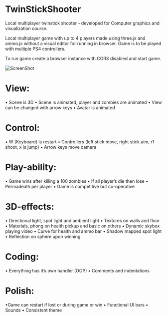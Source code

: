 # TwinStickShooter

Local multiplayer twinstick shooter - developed for Computer graphics and visualization course.

Local multiplayer game with up to 4 players made using three.js and ammo.js without a visual editor for running in browser. Game is to be played with multiple PS4 controllers. 

To run game create a browser instance with CORS disabled and start game.

![ScreenShot](https://github.com/wesleyearlstander/TwinStickShooter/blob/master/TwinStickShooter.PNG)

# View: 
  • Scene is 3D 
  • Scene is animated, player and zombies are animated 
  • View can be changed with arrow keys 
  • Avatar is animated 
# Control: 
  • W (Keyboard) is restart 
  • Controllers (left stick move, right stick aim, r1 shoot, x is jump) 
  • Arrow keys move camera 
# Play-ability: 
  • Game wins after killing a 100 zombies 
  • If all player’s die then lose 
  • Permadeath per player
  • Game is competitive but co-operative 
# 3D-effects: 
  • Directional light, spot light and ambient light 
  • Textures on walls and floor 
  • Materials, phong on health pickup and basic on others 
  • Dynamic skybox playing video 
  • Curve for health and ammo bar 
  • Shadow mapped spot light 
  • Reflection on sphere upon winning 
# Coding: 
  • Everything has it’s own handler (OOP) 
  • Comments and indentations 
# Polish: 
  •Game can restart if lost or during game or win 
  • Functional UI bars 
  • Sounds 
  • Consistent theme 
